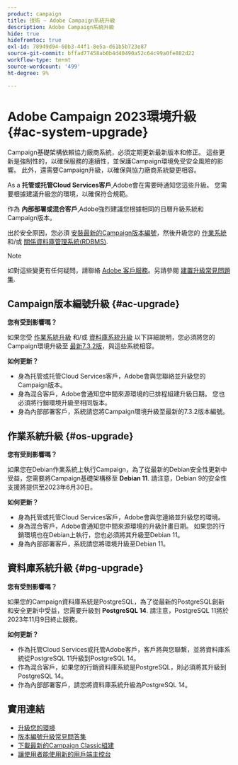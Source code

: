 ```yaml
---
product: campaign
title: 技術 — Adobe Campaign系統升級
description: Adobe Campaign系統升級
hide: true
hidefromtoc: true
exl-id: 78949d94-60b3-44f1-8e5a-d61b5b723e87
source-git-commit: bffad77458ab0b4d40490a52c64c99a0fe882d22
workflow-type: tm+mt
source-wordcount: '499'
ht-degree: 9%

---
```


# Adobe Campaign 2023環境升級 {#ac-system-upgrade}

Campaign基礎架構依賴協力廠商系統，必須定期更新最新版本和修正。 這些更新是強制性的，以確保服務的連續性，並保護Campaign環境免受安全風險的影響。 此外，還需要Campaign升級，以確保與協力廠商系統變更相容。

As a **托管或托管Cloud Services客戶**,Adobe會在需要時通知您這些升級。 您需要根據建議升級您的環境，以確保符合規範。

作為 **內部部署或混合客戶**,Adobe強烈建議您根據相同的日曆升級系統和Campaign版本。

出於安全原因，您必須 [安裝最新的Campaign版本編號](#ac-upgrade)，然後升級您的 [作業系統](#os-upgrade) 和/或 [關係資料庫管理系統(RDBMS)](#pg-upgrade).

>[!NOTE]
>
>如對這些變更有任何疑問，請聯絡 [Adobe 客戶服務](https://helpx.adobe.com/tw/enterprise/admin-guide.html/enterprise/using/support-for-experience-cloud.ug.html)。另請參閱 [建置升級常見問題集](../../platform/using/faq-build-upgrade.md).

## Campaign版本編號升級 {#ac-upgrade}

**您有受到影響嗎？**

如果您受 [作業系統升級](#os-upgrade) 和/或 [資料庫系統升級](#pg-upgrade) 以下詳細說明，您必須將您的Campaign環境升級至 [最新7.3.2版](../../rn/using/latest-release.md#release-7-3-2)，與這些系統相容。

**如何更新？**

* 身為托管或托管Cloud Services客戶，Adobe會與您聯絡並升級您的Campaign版本。
* 身為混合客戶，Adobe會通知您中間來源環境的已排程組建升級日期。 您也必須將行銷環境升級至相同版本。
* 身為內部部署客戶，系統請您將Campaign環境升級至最新的7.3.2版本編號。


## 作業系統升級 {#os-upgrade}

**您有受到影響嗎？**

如果您在Debian作業系統上執行Campaign，為了從最新的Debian安全性更新中受益，您需要將Campaign基礎架構移至 **Debian 11**. 請注意，Debian 9的安全性支援將提供至2023年6月30日。

**如何更新？**

* 身為托管或托管Cloud Services客戶，Adobe會與您連絡並升級您的環境。
* 身為混合客戶，Adobe會通知您中間來源環境的升級計畫日期。 如果您的行銷環境也在Debian上執行，您也必須將其升級至Debian 11。
* 身為內部部署客戶，系統請您將環境升級至Debian 11。

## 資料庫系統升級 {#pg-upgrade}

**您有受到影響嗎？**

如果您的Campaign資料庫系統是PostgreSQL，為了從最新的PostgreSQL創新和安全更新中受益，您需要升級到 **PostgreSQL 14**. 請注意，PostgreSQL 11將於2023年11月9日終止服務。

**如何更新？**

* 作為托管Cloud Services或托管Adobe客戶，客戶將與您聯繫，並將資料庫系統從PostgreSQL 11升級到PostgreSQL 14。
* 作為混合客戶，如果您的行銷資料庫系統是PostgreSQL，則必須將其升級到PostgreSQL 14。
* 作為內部部署客戶，請您將資料庫系統升級為PostgreSQL 14。


## 實用連結

* [升級您的環境](../../production/using/build-upgrade.md)
* [版本編號升級常見問答集](../../platform/using/faq-build-upgrade.md)
* [下載最新的Campaign Classic組建](https://experience.adobe.com/#/downloads/content/software-distribution/en/campaign.html)
* [讓使用者能使用新的用戶端主控台](../../installation/using/client-console-availability-for-windows.md)
